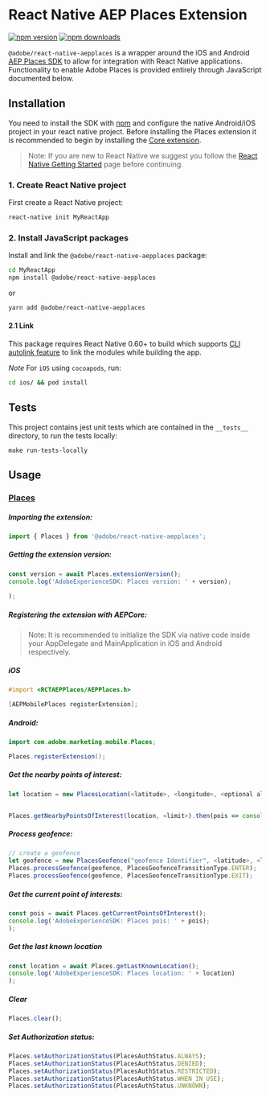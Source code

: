 # React Native AEP Places Extension

[![npm version](https://badge.fury.io/js/%40adobe%2Freact-native-aepplaces.svg)](https://www.npmjs.com/package/@adobe/react-native-aepplaces)
[![npm downloads](https://img.shields.io/npm/dm/@adobe/react-native-aepplaces)](https://www.npmjs.com/package/@adobe/react-native-aepplaces)

`@adobe/react-native-aepplaces` is a wrapper around the iOS and Android [AEP Places SDK](https://aep-sdks.gitbook.io/docs/using-mobile-extensions/adobe-places) to allow for integration with React Native applications. Functionality to enable Adobe Places is provided entirely through JavaScript documented below.

## Installation

You need to install the SDK with [npm](https://www.npmjs.com/) and configure the native Android/iOS project in your react native project. Before installing the Places extension it is recommended to begin by installing the [Core extension](https://github.com/adobe/react-native-aepcore).

> Note: If you are new to React Native we suggest you follow the [React Native Getting Started](https://facebook.github.io/react-native/docs/getting-started.html) page before continuing.

### 1. Create React Native project

First create a React Native project:

```bash
react-native init MyReactApp
```

### 2. Install JavaScript packages

Install and link the `@adobe/react-native-aepplaces` package:

```bash
cd MyReactApp
npm install @adobe/react-native-aepplaces
```

or

```bash
yarn add @adobe/react-native-aepplaces
```

#### 2.1 Link

This package requires React Native 0.60+ to build which supports [CLI autolink feature](https://github.com/react-native-community/cli/blob/master/docs/autolinking.md) to link the modules while building the app.

_Note_ For `iOS` using `cocoapods`, run:

```bash
cd ios/ && pod install
```

## Tests

This project contains jest unit tests which are contained in the `__tests__` directory, to run the tests locally:

```
make run-tests-locally
```

## Usage

### [Places](https://aep-sdks.gitbook.io/docs/using-mobile-extensions/adobe-places)

##### Importing the extension:

```javascript
import { Places } from '@adobe/react-native-aepplaces';
```

##### Getting the extension version:

```javascript
const version = await Places.extensionVersion();
console.log('AdobeExperienceSDK: Places version: ' + version);
  
);
```

##### Registering the extension with AEPCore:

> Note: It is recommended to initialize the SDK via native code inside your AppDelegate and MainApplication in iOS and Android respectively.

##### **iOS**

```objective-c
#import <RCTAEPPlaces/AEPPlaces.h>

[AEPMobilePlaces registerExtension];
```

##### **Android:**

```java
import com.adobe.marketing.mobile.Places;

Places.registerExtension();
```

##### Get the nearby points of interest:

```javascript
let location = new PlacesLocation(<latitude>, <longitude>, <optional altitude>, <optional speed>, <optional accuracy>);


Places.getNearbyPointsOfInterest(location, <limit>).then(pois => console.log("AdobeExperienceSDK: Places pois: " + pois)).catch(error => console.log("AdobeExperienceSDK: Places error: " + error));
```

##### Process geofence:

```javascript
// create a geofence
let geofence = new PlacesGeofence("geofence Identifier", <latitude>, <longitude>, <radius>, <optional expiration-duration>);
Places.processGeofence(geofence, PlacesGeofenceTransitionType.ENTER);
Places.processGeofence(geofence, PlacesGeofenceTransitionType.EXIT);
```

##### Get the current point of interests:

```javascript
const pois = await Places.getCurrentPointsOfInterest();
console.log('AdobeExperienceSDK: Places pois: ' + pois);
);
```

##### Get the last known location

```javascript
const location = await Places.getLastKnownLocation();
console.log('AdobeExperienceSDK: Places location: ' + location)
);
```

##### Clear

```javascript
Places.clear();
```

##### Set Authorization status:

```javascript
Places.setAuthorizationStatus(PlacesAuthStatus.ALWAYS);
Places.setAuthorizationStatus(PlacesAuthStatus.DENIED);
Places.setAuthorizationStatus(PlacesAuthStatus.RESTRICTED);
Places.setAuthorizationStatus(PlacesAuthStatus.WHEN_IN_USE);
Places.setAuthorizationStatus(PlacesAuthStatus.UNKNOWN);
```